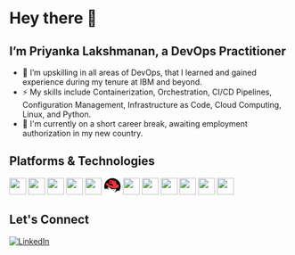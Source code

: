 # Hey there 👋
## I’m Priyanka Lakshmanan, a DevOps Practitioner

- 🌱 I’m upskilling in all areas of DevOps, that I learned and gained experience during my tenure at IBM and beyond.  
- ⚡ My skills include Containerization, Orchestration, CI/CD Pipelines, Configuration Management, Infrastructure as Code, Cloud Computing, Linux, and Python.  
- 🔭 I'm currently on a short career break, awaiting employment authorization in my new country.

## Platforms & Technologies

<p align="left">
  <img src="https://cdn.jsdelivr.net/gh/devicons/devicon/icons/python/python-original.svg" width="30" height="30"/>
  <img src="https://cdn.jsdelivr.net/gh/devicons/devicon/icons/linux/linux-original.svg" width="30" height="30"/>
  <img src="https://cdn.jsdelivr.net/gh/devicons/devicon/icons/git/git-original.svg" width="30" height="30"/>
  <img src="https://cdn.jsdelivr.net/gh/devicons/devicon/icons/docker/docker-original.svg" width="30" height="30"/>
  <img src="https://cdn.jsdelivr.net/gh/devicons/devicon/icons/kubernetes/kubernetes-plain.svg" width="30" height="30"/>
  <img src="https://raw.githubusercontent.com/devicons/devicon/master/icons/redhat/redhat-original.svg" width="30" height="30" alt="Red Hat Logo"/>
  <img src="https://cdn.jsdelivr.net/gh/devicons/devicon/icons/jenkins/jenkins-original.svg" width="30" height="30"/>
  <img src="https://cdn.jsdelivr.net/gh/devicons/devicon/icons/terraform/terraform-original.svg" width="30" height="30"/>
  <img src="https://cdn.jsdelivr.net/gh/devicons/devicon/icons/ansible/ansible-original.svg" width="30" height="30"/>
  <img src="https://cdn.jsdelivr.net/npm/simple-icons@v9/icons/amazonaws.svg" width="30" height="30"/>
  <img src="https://cdn.jsdelivr.net/gh/devicons/devicon/icons/prometheus/prometheus-original.svg" width="30" height="30"/>
  <img src="https://cdn.jsdelivr.net/gh/devicons/devicon/icons/grafana/grafana-original.svg" width="30" height="30"/>
</p>


## Let's Connect
<a href="https://www.linkedin.com/in/priyanka-lakshmanan-082604144/" target="_blank">
  <img width="25" height="25" alt="LinkedIn" src="https://github.com/user-attachments/assets/529bab2b-d3e3-4a03-8194-30fc364d0a38" />
</a>


<!--
**priyankalakshmanan/priyankalakshmanan** is a ✨ _special_ ✨ repository because its `README.md` (this file) appears on your GitHub profile.

Here are some ideas to get you started:

- 🔭 I’m currently working on ...
- 🌱 I’m currently learning ...
- 👯 I’m looking to collaborate on ...
- 🤔 I’m looking for help with ...
- 💬 Ask me about ...
- 📫 How to reach me: ...
- 😄 Pronouns: ...
- ⚡ Fun fact: ...
-->
